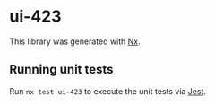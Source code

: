 # ui-423

This library was generated with [Nx](https://nx.dev).

## Running unit tests

Run `nx test ui-423` to execute the unit tests via [Jest](https://jestjs.io).
